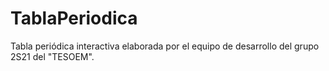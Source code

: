 # TablaPeriodica
Tabla periódica  interactiva elaborada por el equipo de desarrollo del grupo 2S21 del "TESOEM".
